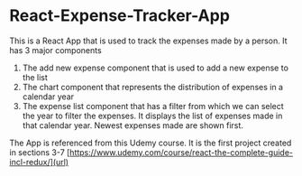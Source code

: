 # React-Expense-Tracker-App
This is a React App that is used to track the expenses made by a person. 
It has 3 major components
  1. The add new expense component that is used to add a new expense to the list
  2. The chart component that represents the distribution of expenses in a calendar year
  3. The expense list component that has a filter from which we can select the year to filter the expenses. It displays the list of expenses made in that calendar year. Newest expenses made are shown first.

The App is referenced from this Udemy course. It is the first project created in sections 3-7
[https://www.udemy.com/course/react-the-complete-guide-incl-redux/](url)
